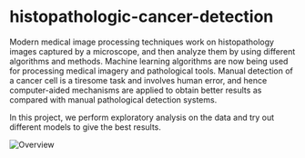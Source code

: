 # histopathologic-cancer-detection

Modern medical image processing techniques work on histopathology images captured
by a microscope, and then analyze them by using different algorithms and methods. Machine
learning algorithms are now being used for processing medical imagery and pathological tools.
Manual detection of a cancer cell is a tiresome task and involves human error, and hence
computer-aided mechanisms are applied to obtain better results as compared with manual
pathological detection systems.

In this project, we perform exploratory
analysis on the data and try out different models to give the best results.

![Overview](histopathologic-cancer-detection/content/overview.png?raw=true "Overview")
